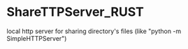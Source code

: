 # ShareTTPServer_RUST
local http server for sharing directory's files (like "python -m SimpleHTTPServer")
